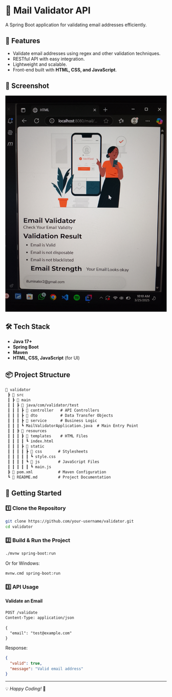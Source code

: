 # 📧 Mail Validator API

A Spring Boot application for validating email addresses efficiently.

## 🚀 Features
- Validate email addresses using regex and other validation techniques.
- RESTful API with easy integration.
- Lightweight and scalable.
- Front-end built with **HTML, CSS, and JavaScript**.

## 📸 Screenshot
![Email Validator](screenshot.jpg)

## 🛠️ Tech Stack
- **Java 17+**
- **Spring Boot**
- **Maven**
- **HTML, CSS, JavaScript** (for UI)

## 📦 Project Structure
```
📂 validator
 ┣ 📂 src
 ┃ ┣ 📂 main
 ┃ ┃ ┣ 📂 java/com/validator/test
 ┃ ┃ ┃ ┣ 📂 controller   # API Controllers
 ┃ ┃ ┃ ┣ 📂 dto          # Data Transfer Objects
 ┃ ┃ ┃ ┣ 📂 service      # Business Logic
 ┃ ┃ ┃ ┗ MailValidatorApplication.java  # Main Entry Point
 ┃ ┃ ┣ 📂 resources
 ┃ ┃ ┃ ┣ 📂 templates    # HTML Files
 ┃ ┃ ┃ ┃ ┗ index.html
 ┃ ┃ ┃ ┣ 📂 static
 ┃ ┃ ┃ ┃ ┣ 📂 css       # Stylesheets
 ┃ ┃ ┃ ┃ ┃ ┗ style.css
 ┃ ┃ ┃ ┃ ┗ 📂 js        # JavaScript Files
 ┃ ┃ ┃ ┃ ┃ ┗ main.js
 ┣ 📜 pom.xml           # Maven Configuration
 ┗ 📜 README.md         # Project Documentation
```

## 🚀 Getting Started

### 1️⃣ Clone the Repository
```sh
git clone https://github.com/your-username/validator.git
cd validator
```

### 2️⃣ Build & Run the Project
```sh
./mvnw spring-boot:run
```
Or for Windows:
```sh
mvnw.cmd spring-boot:run
```

### 3️⃣ API Usage
#### Validate an Email
```http
POST /validate
Content-Type: application/json

{
  "email": "test@example.com"
}
```

Response:
```json
{
  "valid": true,
  "message": "Valid email address"
}
```
---

💡 _Happy Coding!_ 🚀

